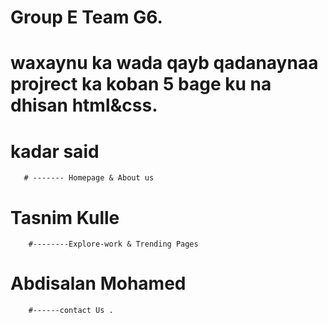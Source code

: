 # Group E Team G6.
# waxaynu ka wada qayb qadanaynaa projrect ka koban 5 bage ku na dhisan html&css.
# kadar said
       # ------- Homepage & About us 
# Tasnim Kulle
        #--------Explore-work & Trending Pages 

# Abdisalan Mohamed 
        #------contact Us .

